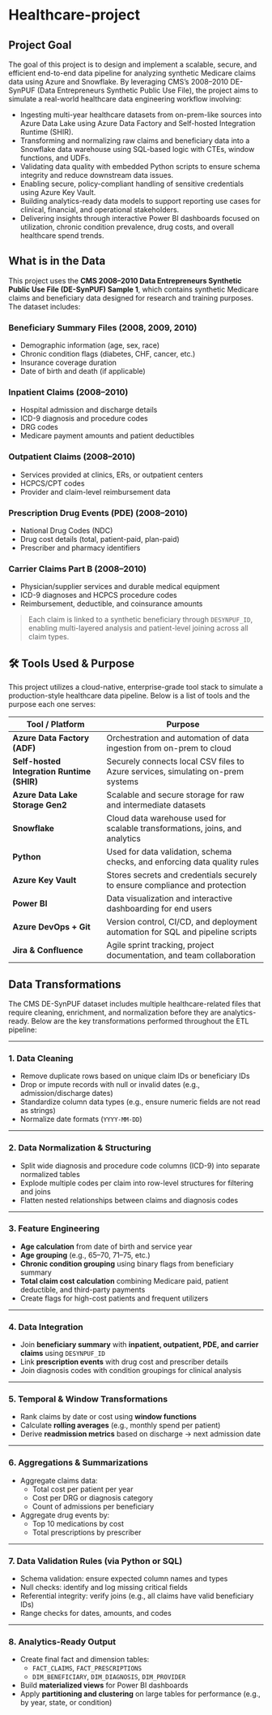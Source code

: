 # Healthcare-project

## Project Goal

The goal of this project is to design and implement a scalable, secure, and efficient end-to-end data pipeline for analyzing synthetic Medicare claims data using Azure and Snowflake. By leveraging CMS’s 2008–2010 DE-SynPUF (Data Entrepreneurs Synthetic Public Use File), the project aims to simulate a real-world healthcare data engineering workflow involving:

- Ingesting multi-year healthcare datasets from on-prem-like sources into Azure Data Lake using Azure Data Factory and Self-hosted Integration Runtime (SHIR).
- Transforming and normalizing raw claims and beneficiary data into a Snowflake data warehouse using SQL-based logic with CTEs, window functions, and UDFs.
- Validating data quality with embedded Python scripts to ensure schema integrity and reduce downstream data issues.
- Enabling secure, policy-compliant handling of sensitive credentials using Azure Key Vault.
- Building analytics-ready data models to support reporting use cases for clinical, financial, and operational stakeholders.
- Delivering insights through interactive Power BI dashboards focused on utilization, chronic condition prevalence, drug costs, and overall healthcare spend trends.

## What is in the Data

This project uses the **CMS 2008–2010 Data Entrepreneurs Synthetic Public Use File (DE-SynPUF) Sample 1**, which contains synthetic Medicare claims and beneficiary data designed for research and training purposes. The dataset includes:

### Beneficiary Summary Files (2008, 2009, 2010)
- Demographic information (age, sex, race)
- Chronic condition flags (diabetes, CHF, cancer, etc.)
- Insurance coverage duration
- Date of birth and death (if applicable)

### Inpatient Claims (2008–2010)
- Hospital admission and discharge details
- ICD-9 diagnosis and procedure codes
- DRG codes
- Medicare payment amounts and patient deductibles

### Outpatient Claims (2008–2010)
- Services provided at clinics, ERs, or outpatient centers
- HCPCS/CPT codes
- Provider and claim-level reimbursement data

### Prescription Drug Events (PDE) (2008–2010)
- National Drug Codes (NDC)
- Drug cost details (total, patient-paid, plan-paid)
- Prescriber and pharmacy identifiers

### Carrier Claims Part B (2008–2010)
- Physician/supplier services and durable medical equipment
- ICD-9 diagnoses and HCPCS procedure codes
- Reimbursement, deductible, and coinsurance amounts

> Each claim is linked to a synthetic beneficiary through `DESYNPUF_ID`, enabling multi-layered analysis and patient-level joining across all claim types.

## 🛠️ Tools Used & Purpose

This project utilizes a cloud-native, enterprise-grade tool stack to simulate a production-style healthcare data pipeline. Below is a list of tools and the purpose each one serves:

| Tool / Platform              | Purpose                                                                 |
|-----------------------------|-------------------------------------------------------------------------|
| **Azure Data Factory (ADF)** | Orchestration and automation of data ingestion from on-prem to cloud   |
| **Self-hosted Integration Runtime (SHIR)** | Securely connects local CSV files to Azure services, simulating on-prem systems |
| **Azure Data Lake Storage Gen2** | Scalable and secure storage for raw and intermediate datasets          |
| **Snowflake**                | Cloud data warehouse used for scalable transformations, joins, and analytics |
| **Python**                   | Used for data validation, schema checks, and enforcing data quality rules |
| **Azure Key Vault**          | Stores secrets and credentials securely to ensure compliance and protection |
| **Power BI**                 | Data visualization and interactive dashboarding for end users          |
| **Azure DevOps + Git**       | Version control, CI/CD, and deployment automation for SQL and pipeline scripts |
| **Jira & Confluence**        | Agile sprint tracking, project documentation, and team collaboration   |




## Data Transformations

The CMS DE-SynPUF dataset includes multiple healthcare-related files that require cleaning, enrichment, and normalization before they are analytics-ready. Below are the key transformations performed throughout the ETL pipeline:

---

### 1. Data Cleaning
- Remove duplicate rows based on unique claim IDs or beneficiary IDs
- Drop or impute records with null or invalid dates (e.g., admission/discharge dates)
- Standardize column data types (e.g., ensure numeric fields are not read as strings)
- Normalize date formats (`YYYY-MM-DD`)

---

### 2. Data Normalization & Structuring
- Split wide diagnosis and procedure code columns (ICD-9) into separate normalized tables
- Explode multiple codes per claim into row-level structures for filtering and joins
- Flatten nested relationships between claims and diagnosis codes

---

### 3. Feature Engineering
- **Age calculation** from date of birth and service year
- **Age grouping** (e.g., 65–70, 71–75, etc.)
- **Chronic condition grouping** using binary flags from beneficiary summary
- **Total claim cost calculation** combining Medicare paid, patient deductible, and third-party payments
- Create flags for high-cost patients and frequent utilizers

---

### 4. Data Integration
- Join **beneficiary summary** with **inpatient, outpatient, PDE, and carrier claims** using `DESYNPUF_ID`
- Link **prescription events** with drug cost and prescriber details
- Join diagnosis codes with condition groupings for clinical analysis

---

### 5. Temporal & Window Transformations
- Rank claims by date or cost using **window functions**
- Calculate **rolling averages** (e.g., monthly spend per patient)
- Derive **readmission metrics** based on discharge → next admission date

---

### 6. Aggregations & Summarizations
- Aggregate claims data:
  - Total cost per patient per year
  - Cost per DRG or diagnosis category
  - Count of admissions per beneficiary
- Aggregate drug events by:
  - Top 10 medications by cost
  - Total prescriptions by prescriber

---

### 7. Data Validation Rules (via Python or SQL)
- Schema validation: ensure expected column names and types
- Null checks: identify and log missing critical fields
- Referential integrity: verify joins (e.g., all claims have valid beneficiary IDs)
- Range checks for dates, amounts, and codes

---

### 8. Analytics-Ready Output
- Create final fact and dimension tables:
  - `FACT_CLAIMS`, `FACT_PRESCRIPTIONS`
  - `DIM_BENEFICIARY`, `DIM_DIAGNOSIS`, `DIM_PROVIDER`
- Build **materialized views** for Power BI dashboards
- Apply **partitioning and clustering** on large tables for performance (e.g., by year, state, or condition)


